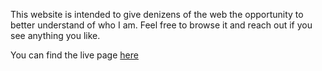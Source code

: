 This website is intended to give denizens of the web the opportunity to better understand of who I am. Feel free to browse it and reach out if you see anything you like.

You can find the live page [here](samaparl.com)
